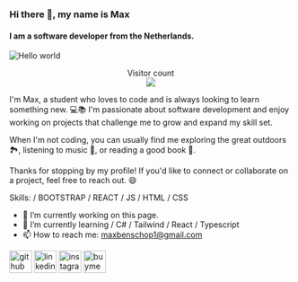 ### Hi there 👋, my name is Max
#### I am a software developer from the Netherlands.

<img src="https://raw.githubusercontent.com/sagar-viradiya/sagar-viradiya/master/resources/banner.png" alt="Hello world">

<p align="center"> 
  Visitor count<br>
  <img src="https://profile-counter.glitch.me/sagar-viradiya/count.svg" />
</p>

I'm Max, a student who loves to code and is always looking to learn something new. 💻📚 I'm passionate about software development and enjoy working on projects that challenge me to grow and expand my skill set. 

When I'm not coding, you can usually find me exploring the great outdoors 🏞️, listening to music 🎵, or reading a good book 📖. 

Thanks for stopping by my profile! If you'd like to connect or collaborate on a project, feel free to reach out. 😄

Skills: / BOOTSTRAP / REACT / JS / HTML / CSS

- 🔭 I’m currently working on this page. 
- 🌱 I’m currently learning / C# / Tailwind / React / Typescript 
- 📫 How to reach me: maxbenschop1@gmail.com 


[<img src='https://cdn.jsdelivr.net/npm/simple-icons@3.0.1/icons/github.svg' alt='github' height='40'>](https://github.com/maxbenschop)  [<img src='https://cdn.jsdelivr.net/npm/simple-icons@3.0.1/icons/linkedin.svg' alt='linkedin' height='40'>](https://www.linkedin.com/in/maxbenschop/)  [<img src='https://cdn.jsdelivr.net/npm/simple-icons@3.0.1/icons/instagram.svg' alt='instagram' height='40'>](https://www.instagram.com/maxxbenschop/)  [<img src='https://cdn.jsdelivr.net/npm/simple-icons@3.0.1/icons/buymeacoffee.svg' alt='buymeacoffee' height='40'>](https://www.buymeacoffee.com/maxbenschop)  

